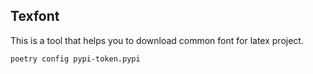 ## Texfont

This is a tool that helps you to download common font for latex project.

```shell
poetry config pypi-token.pypi
```